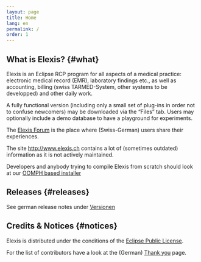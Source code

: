 ```yaml
---
layout: page
title: Home
lang: en
permalink: /
order: 1
---
```


What is Elexis? {#what}
---------------

Elexis is an Eclipse RCP program for all aspects of a medical practice:
electronic medical record (EMR), laboratory findings etc., as well as
accounting, billing (swiss TARMED-System, other systems to be
developped) and other daily work.

A fully functional version (including only a small set of plug-ins in
order not to confuse newcomers) may be downloaded via the “Files” tab.
Users may optionally include a demo database to have a playground for
experiments.

The [Elexis Forum](http://elexis-forum.ch/) is the place where
(Swiss-German) users share their experiences.

The site http://www.elexis.ch contains a lot of (sometimes outdated)
information as it is not actively maintained.

Developers and anybody trying to compile Elexis from scratch should look
at our [OOMPH based
installer](https://github.com/elexis/elexis-3-core/tree/master/ch.elexis.sdk)

Releases {#releases}
----
See german release notes under [Versionen](/index.html#releases)

Credits & Notices {#notices}
-----------------

Elexis is distributed under the conditions of the [Eclipse Public
License](epl-v10.html).

For the list of contributors have a look at the (German) [Thank
you]({{site.baseurl}}/contributors) page.


